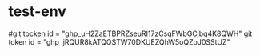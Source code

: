 # test-env

#git tocken id = "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"
git token id = "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"

